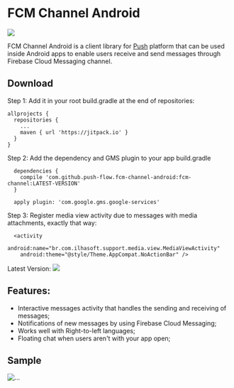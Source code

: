 # FCM Channel Android

[![](https://jitpack.io/v/push-flow/fcm-channel-android.svg?style=flat-square)](https://jitpack.io/#push-flow/fcm-channel-android)

FCM Channel Android is a client library for [Push](http://push.al) platform that can be used inside Android apps to enable users receive and send messages through Firebase Cloud Messaging channel.

## Download

Step 1: Add it in your root build.gradle at the end of repositories:

```
allprojects {
  repositories {
    ...
    maven { url 'https://jitpack.io' }
  }
}
```

Step 2: Add the dependency and GMS plugin to your app build.gradle
```
  dependencies {
    compile 'com.github.push-flow.fcm-channel-android:fcm-channel:LATEST-VERSION'
  }

  apply plugin: 'com.google.gms.google-services'
```

Step 3: Register media view activity due to messages with media attachments, exactly that way:
```
  <activity
    android:name="br.com.ilhasoft.support.media.view.MediaViewActivity"
    android:theme="@style/Theme.AppCompat.NoActionBar" />
```

Latest Version: [![](https://jitpack.io/v/push-flow/fcm-channel-android.svg?style=flat-square)](https://jitpack.io/#push-flow/fcm-channel-android)

## Features:

* Interactive messages activity that handles the sending and receiving of messages;
* Notifications of new messages by using Firebase Cloud Messaging;
* Works well with Right-to-left languages;
* Floating chat when users aren't with your app open;

## Sample

<img src="sample.gif" alt="...">
